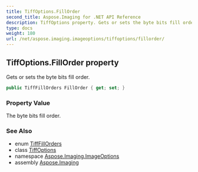 ```yaml
---
title: TiffOptions.FillOrder
second_title: Aspose.Imaging for .NET API Reference
description: TiffOptions property. Gets or sets the byte bits fill order
type: docs
weight: 180
url: /net/aspose.imaging.imageoptions/tiffoptions/fillorder/
---
```

## TiffOptions.FillOrder property

Gets or sets the byte bits fill order.

```csharp
public TiffFillOrders FillOrder { get; set; }
```

### Property Value

The byte bits fill order.

### See Also

* enum [TiffFillOrders](../../../aspose.imaging.fileformats.tiff.enums/tifffillorders/)
* class [TiffOptions](../)
* namespace [Aspose.Imaging.ImageOptions](../../tiffoptions/)
* assembly [Aspose.Imaging](../../../)


